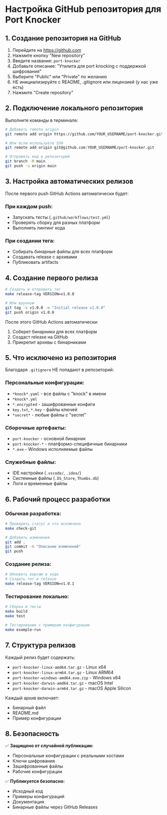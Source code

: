 # Настройка GitHub репозитория для Port Knocker

## 1. Создание репозитория на GitHub

1. Перейдите на https://github.com
2. Нажмите кнопку "New repository"
3. Введите название: `port-knocker`
4. Добавьте описание: "Утилита для port knocking с поддержкой шифрования"
5. Выберите "Public" или "Private" по желанию
6. НЕ инициализируйте с README, .gitignore или лицензией (у нас уже есть)
7. Нажмите "Create repository"

## 2. Подключение локального репозитория

Выполните команды в терминале:

```bash
# Добавить remote origin
git remote add origin https://github.com/YOUR_USERNAME/port-knocker.git

# Или если используете SSH
git remote add origin git@github.com:YOUR_USERNAME/port-knocker.git

# Отправить код в репозиторий
git branch -M main
git push -u origin main
```

## 3. Настройка автоматических релизов

После первого push GitHub Actions автоматически будет:

### При каждом push:
- Запускать тесты (`.github/workflows/test.yml`)
- Проверять сборку для разных платформ
- Выполнять линтинг кода

### При создании тега:
- Собирать бинарные файлы для всех платформ
- Создавать release с архивами
- Публиковать artifacts

## 4. Создание первого релиза

```bash
# Создать и отправить тег
make release-tag VERSION=v1.0.0

# Или вручную
git tag -a v1.0.0 -m "Initial release v1.0.0"
git push origin v1.0.0
```

После этого GitHub Actions автоматически:
1. Соберет бинарники для всех платформ
2. Создаст release на GitHub
3. Прикрепит архивы с бинарниками

## 5. Что исключено из репозитория

Благодаря `.gitignore` НЕ попадают в репозиторий:

### Персональные конфигурации:
- `*knock*.yaml` - все файлы с "knock" в имени
- `*knock*.yml` 
- `*.encrypted` - зашифрованные конфиги
- `key.txt`, `*.key` - файлы ключей
- `*secret*` - любые файлы с "secret"

### Сборочные артефакты:
- `port-knocker` - основной бинарник
- `port-knocker-*` - платформо-специфичные бинарники
- `*.exe` - Windows исполняемые файлы

### Служебные файлы:
- IDE настройки (`.vscode/`, `.idea/`)
- Системные файлы (`.DS_Store`, `Thumbs.db`)
- Логи и временные файлы

## 6. Рабочий процесс разработки

### Обычная разработка:
```bash
# Проверить статус и что исключено
make check-git

# Добавить изменения
git add .
git commit -m "Описание изменений"
git push
```

### Создание релиза:
```bash
# Обновить версию в коде
# Создать тег и release
make release-tag VERSION=v1.0.1
```

### Тестирование локально:
```bash
# Сборка и тесты
make build
make test

# Тестирование с примером конфигурации
make example-run
```

## 7. Структура релизов

Каждый релиз будет содержать:

- `port-knocker-linux-amd64.tar.gz` - Linux x64
- `port-knocker-linux-arm64.tar.gz` - Linux ARM64  
- `port-knocker-windows-amd64.exe.zip` - Windows x64
- `port-knocker-darwin-amd64.tar.gz` - macOS Intel
- `port-knocker-darwin-arm64.tar.gz` - macOS Apple Silicon

Каждый архив включает:
- Бинарный файл
- README.md
- Пример конфигурации

## 8. Безопасность

✅ **Защищено от случайной публикации:**
- Персональные конфигурации с реальными хостами
- Ключи шифрования
- Зашифрованные файлы
- Рабочие конфигурации

✅ **Публикуется безопасно:**
- Исходный код
- Примеры конфигураций
- Документация
- Бинарные файлы через GitHub Releases 